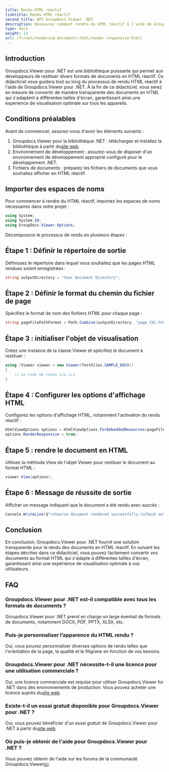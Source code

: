 ```yaml
---
title: Rendu HTML réactif
linktitle: Rendu HTML réactif
second_title: API GroupDocs.Viewer .NET
description: Découvrez comment rendre du HTML réactif à l'aide de Groupdocs.Viewer pour .NET, garantissant ainsi une expérience de visualisation optimale sur tous les appareils.
type: docs
weight: 13
url: /fr/net/rendering-documents-html/render-responsive-html/
---
```

## Introduction
Groupdocs.Viewer pour .NET est une bibliothèque puissante qui permet aux développeurs de restituer divers formats de documents en HTML réactif. Ce didacticiel vous guidera tout au long du processus de rendu HTML réactif à l'aide de Groupdocs.Viewer pour .NET. À la fin de ce didacticiel, vous serez en mesure de convertir de manière transparente des documents en HTML qui s'adaptent à différentes tailles d'écran, garantissant ainsi une expérience de visualisation optimale sur tous les appareils.
## Conditions préalables
Avant de commencer, assurez-vous d'avoir les éléments suivants :
1.  Groupdocs.Viewer pour la bibliothèque .NET : téléchargez et installez la bibliothèque à partir du[site web](https://releases.groupdocs.com/viewer/net/).
2. Environnement de développement : assurez-vous de disposer d'un environnement de développement approprié configuré pour le développement .NET.
3. Fichiers de documents : préparez les fichiers de documents que vous souhaitez afficher en HTML réactif.

## Importer des espaces de noms
Pour commencer à rendre du HTML réactif, importez les espaces de noms nécessaires dans votre projet :
```csharp
using System;
using System.IO;
using GroupDocs.Viewer.Options;
```

Décomposons le processus de rendu en plusieurs étapes :
## Étape 1 : Définir le répertoire de sortie
Définissez le répertoire dans lequel vous souhaitez que les pages HTML rendues soient enregistrées :
```csharp
string outputDirectory = "Your Document Directory";
```
## Étape 2 : Définir le format du chemin du fichier de page
Spécifiez le format de nom des fichiers HTML pour chaque page :
```csharp
string pageFilePathFormat = Path.Combine(outputDirectory, "page_{0}.html");
```
## Étape 3 : initialiser l'objet de visualisation
Créez une instance de la classe Viewer et spécifiez le document à restituer :
```csharp
using (Viewer viewer = new Viewer(TestFiles.SAMPLE_DOCX))
{
    // Le code de rendu ira ici
}
```
## Étape 4 : Configurer les options d'affichage HTML
Configurez les options d'affichage HTML, notamment l'activation du rendu réactif :
```csharp
HtmlViewOptions options = HtmlViewOptions.ForEmbeddedResources(pageFilePathFormat);
options.RenderResponsive = true;
```
## Étape 5 : rendre le document en HTML
Utilisez la méthode View de l'objet Viewer pour restituer le document au format HTML :
```csharp
viewer.View(options);
```
## Étape 6 : Message de réussite de sortie
Afficher un message indiquant que le document a été rendu avec succès :
```csharp
Console.WriteLine($"\nSource document rendered successfully.\nCheck output in {outputDirectory}.");
```

## Conclusion
En conclusion, Groupdocs.Viewer pour .NET fournit une solution transparente pour le rendu des documents en HTML réactif. En suivant les étapes décrites dans ce didacticiel, vous pouvez facilement convertir vos documents au format HTML qui s'adapte à différentes tailles d'écran, garantissant ainsi une expérience de visualisation optimale à vos utilisateurs.
## FAQ
### Groupdocs.Viewer pour .NET est-il compatible avec tous les formats de documents ?
Groupdocs.Viewer pour .NET prend en charge un large éventail de formats de documents, notamment DOCX, PDF, PPTX, XLSX, etc.
### Puis-je personnaliser l’apparence du HTML rendu ?
Oui, vous pouvez personnaliser diverses options de rendu telles que l'orientation de la page, la qualité et le filigrane en fonction de vos besoins.
### Groupdocs.Viewer pour .NET nécessite-t-il une licence pour une utilisation commerciale ?
 Oui, une licence commerciale est requise pour utiliser Groupdocs.Viewer for .NET dans des environnements de production. Vous pouvez acheter une licence auprès du[site web](https://purchase.groupdocs.com/buy).
### Existe-t-il un essai gratuit disponible pour Groupdocs.Viewer pour .NET ?
 Oui, vous pouvez bénéficier d'un essai gratuit de Groupdocs.Viewer pour .NET à partir du[site web](https://releases.groupdocs.com/).
### Où puis-je obtenir de l'aide pour Groupdocs.Viewer pour .NET ?
Vous pouvez obtenir de l'aide sur les forums de la communauté Groupdocs.Viewer[ici](https://forum.groupdocs.com/c/viewer/9).